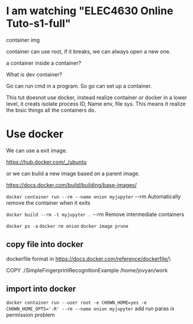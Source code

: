 # I am watching "ELEC4630 Online Tuto-s1-full"

container img

container can use root, if it breaks, we can always open a new one.


a container inside a container?

What is dev container?

Go can run cmd in a program. So go can set up a container.

This tut doesnot use docker, instead realize container or docker in a lower level, it creats isolate process ID, Name env, file sys. This means it realize the bisic things all the containers do.


# Use docker

We can use a exit image.

https://hub.docker.com/_/ubuntu

or we can build a new image based on a parent image.

https://docs.docker.com/build/building/base-images/


`docker container run --rm --name onion myjupyter`   --rm Automatically remove the container when it exits

`docker build --rm -t myjupyter .` --rm Remove intermediate containers 


`docker ps -a`
`docker rm onion`
`docker image prune`

## copy file into docker

dockerfile format in <https://docs.docker.com/reference/dockerfile/>\

COPY ./SimpleFingerprintRecognitionExample /home/jovyan/work

## import into docker

`docker container run --user root -e CHOWN_HOME=yes -e CHOWN_HOME_OPTS='-R' --rm
 --name onion myjupyter` add run paras ix permission problem

 
